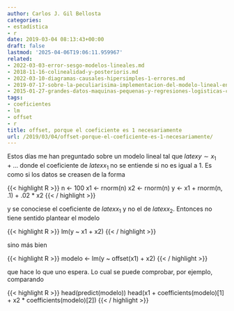 ```yaml
---
author: Carlos J. Gil Bellosta
categories:
- estadística
- r
date: 2019-03-04 08:13:43+00:00
draft: false
lastmod: '2025-04-06T19:06:11.959967'
related:
- 2022-03-03-error-sesgo-modelos-lineales.md
- 2018-11-16-colinealidad-y-posterioris.md
- 2022-03-10-diagramas-causales-hipersimples-1-errores.md
- 2019-07-17-sobre-la-peculiarisima-implementacion-del-modelo-lineal-en-pseudo-scikit-learn.md
- 2015-01-27-grandes-datos-maquinas-pequenas-y-regresiones-logisticas-con-variables-categoricas.md
tags:
- coeficientes
- lm
- offset
- r
title: offset, porque el coeficiente es 1 necesariamente
url: /2019/03/04/offset-porque-el-coeficiente-es-1-necesariamente/
---
```


Estos días me han preguntado sobre un modelo lineal tal que $latex y \sim x_1 + \dots$ donde el coeficiente de $latex x_1$ no se entiende si no es igual a 1. Es como si los datos se creasen de la forma

{{< highlight R >}}
n <- 100
x1 <- rnorm(n)
x2 <- rnorm(n)
y <- x1 + rnorm(n, .1) + .02 * x2
{{< / highlight >}}

y se conociese el coeficiente de $latex x_1$ y no el de $latex x_2$. Entonces no tiene sentido plantear el modelo

{{< highlight R >}}
lm(y ~ x1 + x2)
{{< / highlight >}}

sino más bien

{{< highlight R >}}
modelo <- lm(y ~ offset(x1) + x2)
{{< / highlight >}}

que hace lo que uno espera. Lo cual se puede comprobar, por ejemplo, comparando

{{< highlight R >}}
head(predict(modelo))
head(x1 + coefficients(modelo)[1] +
    x2 * coefficients(modelo)[2])
{{< / highlight >}}
